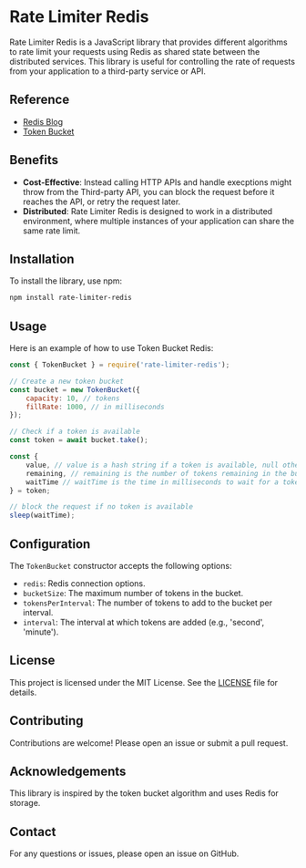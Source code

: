 # Rate Limiter Redis

Rate Limiter Redis is a JavaScript library that provides different algorithms to rate limit your requests using Redis as shared state between the distributed services. This library is useful for controlling the rate of requests from your application to a third-party service or API.

## Reference

- [Redis Blog](https://redis.io/glossary/rate-limiting/)
- [Token Bucket](https://en.wikipedia.org/wiki/Token_bucket)

## Benefits

- **Cost-Effective**: Instead calling HTTP APIs and handle execptions might throw from the Third-party API, you can block the request before it reaches the API, or retry the request later.
- **Distributed**: Rate Limiter Redis is designed to work in a distributed environment, where multiple instances of your application can share the same rate limit.

## Installation

To install the library, use npm:

```bash
npm install rate-limiter-redis
```

## Usage

Here is an example of how to use Token Bucket Redis:

```javascript
const { TokenBucket } = require('rate-limiter-redis');

// Create a new token bucket
const bucket = new TokenBucket({
    capacity: 10, // tokens
    fillRate: 1000, // in milliseconds
});

// Check if a token is available
const token = await bucket.take();

const { 
    value, // value is a hash string if a token is available, null otherwise
    remaining, // remaining is the number of tokens remaining in the bucket
    waitTime // waitTime is the time in milliseconds to wait for a token to become available
} = token;

// block the request if no token is available
sleep(waitTime);


```

## Configuration

The `TokenBucket` constructor accepts the following options:

- `redis`: Redis connection options.
- `bucketSize`: The maximum number of tokens in the bucket.
- `tokensPerInterval`: The number of tokens to add to the bucket per interval.
- `interval`: The interval at which tokens are added (e.g., 'second', 'minute').

## License

This project is licensed under the MIT License. See the [LICENSE](LICENSE) file for details.

## Contributing

Contributions are welcome! Please open an issue or submit a pull request.

## Acknowledgements

This library is inspired by the token bucket algorithm and uses Redis for storage.

## Contact

For any questions or issues, please open an issue on GitHub.
